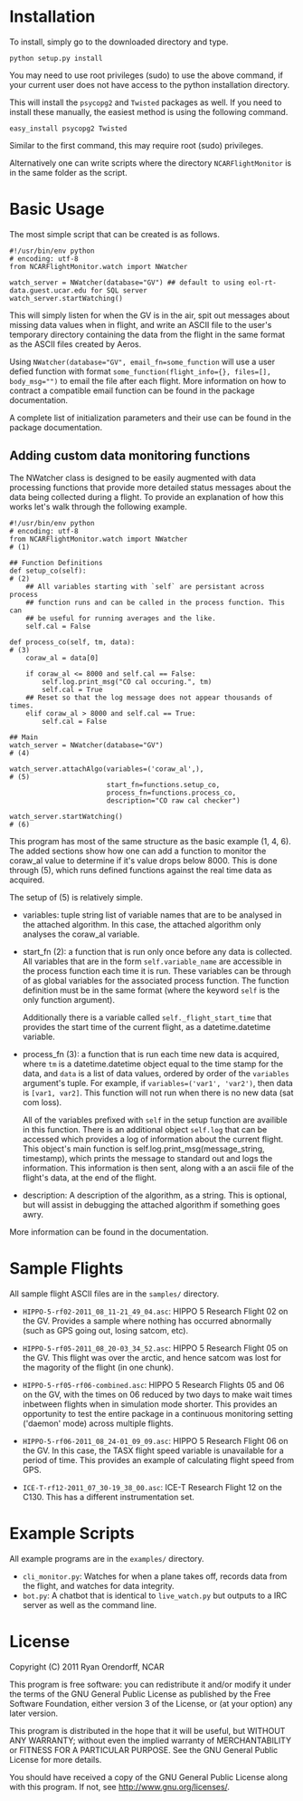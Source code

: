 Installation
============

To install, simply go to the downloaded directory and type.

    python setup.py install

You may need to use root privileges (sudo) to use the above command, if your
current user does not have access to the python installation directory.

This will install the `psycopg2` and `Twisted` packages as well. If you need
to install these manually, the easiest method is using the following command.

    easy_install psycopg2 Twisted

Similar to the first command, this may require root (sudo) privileges.

Alternatively one can write scripts where the directory `NCARFlightMonitor` is
in the same folder as the script.


Basic Usage
===========

The most simple script that can be created is as follows.

    #!/usr/bin/env python
    # encoding: utf-8
    from NCARFlightMonitor.watch import NWatcher

    watch_server = NWatcher(database="GV") ## default to using eol-rt-data.guest.ucar.edu for SQL server
    watch_server.startWatching()

This will simply listen for when the GV is in the air, spit out messages about
missing data values when in flight, and write an ASCII file to the user's
temporary directory containing the data from the flight in the same format as
the ASCII files created by Aeros.

Using `NWatcher(database="GV", email_fn=some_function` will use a user defied
function with format `some_function(flight_info={}, files=[], body_msg="")`
to email the file after each flight. More information on how to contract a
compatible email function can be found in the package documentation.

A complete list of initialization parameters and their use can be found in the
package documentation.


Adding custom data monitoring functions
---------------------------------------

The NWatcher class is designed to be easily augmented with data processing
functions that provide more detailed status messages about the data being
collected during a flight. To provide an explanation of how this works let's
walk through the following example.

    #!/usr/bin/env python
    # encoding: utf-8
    from NCARFlightMonitor.watch import NWatcher                          # (1)

    ## Function Definitions
    def setup_co(self):                                                   # (2)
        ## All variables starting with `self` are persistant across process
        ## function runs and can be called in the process function. This can
        ## be useful for running averages and the like.
        self.cal = False

    def process_co(self, tm, data):                                       # (3)
        coraw_al = data[0]

        if coraw_al <= 8000 and self.cal == False:
            self.log.print_msg("CO cal occuring.", tm)
            self.cal = True
        ## Reset so that the log message does not appear thousands of times.
        elif coraw_al > 8000 and self.cal == True:
            self.cal = False

    ## Main
    watch_server = NWatcher(database="GV")                                # (4)

    watch_server.attachAlgo(variables=('coraw_al',),                      # (5)
                            start_fn=functions.setup_co,
                            process_fn=functions.process_co,
                            description="CO raw cal checker")

    watch_server.startWatching()                                          # (6)

This program has most of the same structure as the basic example (1, 4, 6).
The added sections show how one can add a function to monitor the coraw\_al
value to determine if it's value drops below 8000. This is done through (5),
which runs defined functions against the real time data as acquired.

The setup of (5) is relatively simple.

  - variables: tuple string list of variable names that are to be analysed in
  the attached algorithm. In this case, the attached algorithm only analyses
  the coraw\_al variable.

  - start\_fn (2): a function that is run only once before any data is collected.
  All variables that are in the form `self.variable_name` are accessible in
  the process function each time it is run. These variables can be through
  of as global variables for the associated process function. The function
  definition must be in the same format (where the keyword `self` is the only
  function argument).

    Additionally there is a variable called `self._flight_start_time` that
    provides the start time of the current flight, as a datetime.datetime
    variable.

  - process\_fn (3): a function that is run each time new data is acquired,
  where `tm` is a datetime.datetime object equal to the time stamp for
  the data, and `data` is a list of data values, ordered by order of the
  `variables` argument's tuple. For example, if `variables=('var1', 'var2')`,
  then data is `[var1, var2]`. This function will not run when there is no new
  data (sat com loss).

    All of the variables prefixed with `self` in the setup function are
    availible in this function. There is an additional object `self.log` that
    can be accessed which provides a log of information about the current
    flight. This object's main function is self.log.print_msg(message_string,
    timestamp), which prints the message to standard out and logs the
    information. This information is then sent, along with a an ascii file of
    the flight's data, at the end of the flight.

  - description: A description of the algorithm, as a string. This is
  optional, but will assist in debugging the attached algorithm if something
  goes awry.

More information can be found in the documentation.


Sample Flights
==============

All sample flight ASCII files are in the `samples/` directory.


- `HIPPO-5-rf02-2011_08_11-21_49_04.asc`: HIPPO 5 Research Flight 02 on the
  GV. Provides a sample where nothing has occurred abnormally (such as GPS
  going out, losing satcom, etc).

- `HIPPO-5-rf05-2011_08_20-03_34_52.asc`: HIPPO 5 Research Flight 05 on the
  GV. This flight was over the arctic, and hence satcom was lost for the
  magority of the flight (in one chunk).

- `HIPPO-5-rf05-rf06-combined.asc`: HIPPO 5 Research Flights 05 and 06 on the
  GV, with the times on 06 reduced by two days to make wait times inbetween
  flights when in simulation mode shorter. This provides an opportunity to
  test the entire package in a continuous monitoring setting ('daemon' mode)
  across multiple flights.

- `HIPPO-5-rf06-2011_08_24-01_09_09.asc`: HIPPO 5 Research Flight 06 on the
  GV. In this case, the TASX flight speed variable is unavailable for a period
  of time. This provides an example of calculating flight speed from GPS.

- `ICE-T-rf12-2011_07_30-19_38_00.asc`: ICE-T Research Flight 12 on the C130.
  This has a different instrumentation set.


Example Scripts
===============

All example programs are in the `examples/` directory.


- `cli_monitor.py`: Watches for when a plane takes off, records data
  from the flight, and watches for data integrity.
- `bot.py`: A chatbot that is identical to `live_watch.py` but outputs
  to a IRC server as well as the command line.

License
=======
Copyright (C) 2011 Ryan Orendorff, NCAR

This program is free software: you can redistribute it and/or modify
it under the terms of the GNU General Public License as published by
the Free Software Foundation, either version 3 of the License, or
(at your option) any later version.

This program is distributed in the hope that it will be useful,
but WITHOUT ANY WARRANTY; without even the implied warranty of
MERCHANTABILITY or FITNESS FOR A PARTICULAR PURPOSE.  See the
GNU General Public License for more details.

You should have received a copy of the GNU General Public License
along with this program.  If not, see <http://www.gnu.org/licenses/>.
